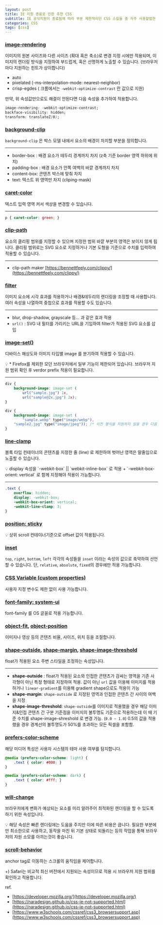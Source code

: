 ```yaml
---
layout: post
title: IE 지원 종료로 인한 추천 CSS
subtitle: IE 공식지원이 종료됨에 따라 부분 제한적이던 CSS 스킬들 중 자주 사용할법한 것들을 선별하여 정리
categories: CSS
tags: [css]
---
```


### **[image-rendering](https://caniuse.com/?search=image-rendering)**

 

이미지의 원본 사이즈와 다른 사이즈 (확대 혹은 축소)로 변경 지정 시에만 적용되며, 이미지의 렌더링 방식을 지정하여 부드럽게, 혹은 선명하게 노출할 수 있습니다. (브라우저마다 지원하는 힌트가 상이합니다)

- auto
- pixelated (-ms-interpolation-mode: nearest-neighbor)
- crisp-egdes ( 크롬에서는 `-webkit-optimize-contrast` 란 값으로 지원)

만약, 위 속성값만으로도 해결이 안된다면 다음 속성을 추가하여 적용합니다.

```css
image-rendering: -webkit-optimize-contrast;
backface-visibility: hidden;
transform: translateZ(0);
```

### [**background-clip**](https://caniuse.com/?search=background-clip)

`background-clip` 은 박스 모델 내에서 요소의 배경이 차지할 부분을 정의합니다.

---

- border-box : 배경 요소가 테두리 경계까지 차지 (z축 기준 border 영역 하위에 위치)
- padding-box : 배경 요소가 안쪽 여백의 바깥 경계까지 차지
- content-box: 콘텐츠 박스에 맞춰 차지
- text: 텍스트 위 영역만 차지 (cliping-mask)

### [caret-color](https://caniuse.com/?search=caret-color)

텍스트 입력 영역 커서 색상을 변경할 수 있습니다.

---

```css
p { caret-color: green; }
```

### [clip-path](https://caniuse.com/?search=clip-path)

요소의 클리핑 범위를 지정할 수 있으며 지정한 범위 바깥 부분의 영역은 보이지 않게 됩니다.
클리핑 범위로는 SVG 요소로 지정하거나 기본 도형을 기준으로 수치를 입력하여 적용할 수 있습니다.

---

- clip-path maker [https://bennettfeely.com/clippy/](https://bennettfeely.com/clippy/)

### [filter](https://caniuse.com/?search=filter)

이미지 요소에 시각 효과를 적용하거나 배경&테두리의 렌더링을 조정할 때 사용합니다. 여러 속성을 나열하여 중첩으로 효과를 적용할 수도 있습니다.

---

- blur, drop-shadow, grayscale 등… 과 같은 효과 적용
- `url()` : SVG 내 필터를 가리키는 URL을 기입하여 filter가 적용된 SVG 요소를 삽입

### [image-set()](https://caniuse.com/?search=image-set)

디바이스 해상도와 이미지 타입별 image 를 분기하여 적용할 수 있습니다.

<aside>
💡 * Firefox를 제외한 모던 브라우저에서 일부 기능이 제한되어 있습니다. 브라우저 지원 범위 확인 후 verdor prefix 적용이 필요합니다.

</aside>

---

```css
div {
	background-image: image-set (
		url("sample.jpg") 1x,
		url("sample@2x.jpg") 2x);
}

div {
	background-image: image-set (
		"sample.webp" type("image/webp"),
    "sample2.jpg" type("image/jpeg")); /* 이전 형식을 지원하지 않을 경우 다음 명세된 경로로 적용 */
}
```

### [line-clamp](https://caniuse.com/?search=line-clamp)

블록 타입 컨테이너의 콘텐츠를 지정한 줄 (line) 로 제한하여 벗어난 영역은 말줄임으로 노출할 수 있습니다.

<aside>
💡 display 속성을 `-webkit-box` || `webkit-inline-box` 로 적용 + `-webkit-box-orient: vertical` 로 함께 지정해야 적용이 가능합니다.

</aside>

---

```css
.text {
	overflow: hidden;
	display: -webkit-box;
	-webkit-box-orient: vertical;
	-webkit-line-clamp: 3;
}
```

### [position: sticky](https://caniuse.com/?search=sticky)

<aside>
💡 상위 scroll 컨테이너기준으로 offset 값이 적용됩니다.

</aside>

### [inset](https://caniuse.com/?search=inset)

`top`, `right`, `bottom`, `left` 각각의 속성들을 `inset` 이라는 속성의 값으로 축약하여 선언할 수 있습니다.
단, `relative`, `absolute`, `fixed`의 경우에만 적용 가능합니다.

### [CSS Variable (custom properties)](https://caniuse.com/?search=var())

사용자 지정 변수도 제한 없이 사용 가능합니다.

### [font-family: system-ui](https://caniuse.com/?search=system-ui)

font-family 를 OS 글꼴로 적용 가능합니다.

### [object-fit](https://caniuse.com/?search=object-fit), [object-position](https://caniuse.com/?search=object-position)

이미지나 영상 등의 콘텐츠 비율, 사이즈, 위치 등을 조절합니다.

### [shape-outside](https://caniuse.com/?search=shape-outside), [shape-margin](https://caniuse.com/?search=shape-margin), [shape-image-threshold](https://caniuse.com/?search=shape-image-threshold)

float가 적용된 요소 주변 스타일을 조정하는 속성입니다.

---

- **shape-outside** :  float가 적용된 요소와 인접한 콘텐츠가 감싸는 영역을 기존 사각형이 아닌 특정 형태로 지정하여 적용. 값이 아닌 `url` 값을 이용해 이미지를 적용하거나 `linear-gradient`를 이용해 gradient shape으로도 적용이 가능
- **shape-margin**: `shape-outside` 로 지정된 영역과 인접한 콘텐츠 간 사이의 여백을 지정
- **shape-image-threshold**: `shape-outside`를 이미지로 적용했을 경우 해당 이미지&인접 콘텐츠 간 구분 기준점을 이미지의 불투명도 기준으로 적용하는데 이 때 기준 수치를 shape-image-shreshold 로 변경 가능. (`0.0 ~ 1.0`)
0.5의 값을 적용했을 경우 경계선의 불투명도가 50%를 초과하는 모든 픽셀을 포함함.

### [prefers-color-scheme](https://caniuse.com/?search=prefers-color-scheme)

해당 미디어 특성은 사용자 시스템의 테마 사용 여부를 탐지합니다.

```css
@media (prefers-color-scheme: light) {
	.text { color: #000; }
}

@media (prefers-color-scheme: dark) {
	.text { color: #fff; }
}
```

### ****[will-change](https://caniuse.com/?search=will-change)****

브라우저에게 변화가 예상되는 요소를 미리 알려주어 최적화된 렌더링을 할 수 있도록 하기 위한 속성입니다.

<aside>
💡 해당 속성은 빠른 렌더링에는 도움을 주지만 이에 따른 비용은 큽니다.
필요한 부분에만 최소한으로 사용하고, 동작을 마친 뒤 기본 상태로 되돌리는 등의 작업을 통해 브라우저의 자원 소모를 아끼는것이 좋습니다.

</aside>

### [scroll-behavior](https://caniuse.com/?search=scroll-behavior)

anchor tag로 이동하는 스크롤의 움직임을 제어합니다.

+) Safari는 비교적 최신 버전에서 지원되는 속성이므로 적용 시 브라우저 지원 범위를 확인하고 적용합니다.

ref.
- [https://developer.mozilla.org/](https://developer.mozilla.org/)
- [https://naradesign.github.io/css-ie-not-supported.html](https://naradesign.github.io/css-ie-not-supported.html)
- [https://www.w3schools.com/cssref/css3_browsersupport.asp](https://www.w3schools.com/cssref/css3_browsersupport.asp)